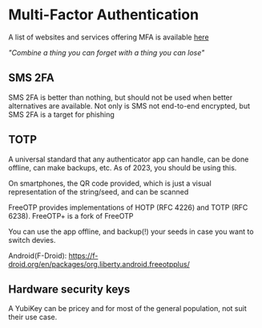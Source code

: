 # Multi-Factor Authentication

A list of websites and services offering MFA is available [here](https://2fa.directory/)

_"Combine a thing you can forget with a thing you can lose"_

## SMS 2FA

SMS 2FA is better than nothing, but should not be used when better alternatives are available. Not only is SMS not end-to-end encrypted, but SMS 2FA is a target for phishing

## TOTP

A universal standard that any authenticator app can handle, can be done offline, can make backups, etc. As of 2023, you should be using this.

On smartphones, the QR code provided, which is just a visual representation of the string/seed, and can be scanned

FreeOTP provides implementations of HOTP (RFC 4226) and TOTP (RFC 6238). FreeOTP+ is a fork of FreeOTP

You can use the app offline, and backup(!) your seeds in case you want to switch devies.

Android(F-Droid): https://f-droid.org/en/packages/org.liberty.android.freeotpplus/

## Hardware security keys

A YubiKey can be pricey and for most of the general population, not suit their use case.

